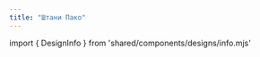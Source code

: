 ```yaml
---
title: "Штани Пако"
---
```


import { DesignInfo } from 'shared/components/designs/info.mjs'

<DesignInfo design='paco' docs />

